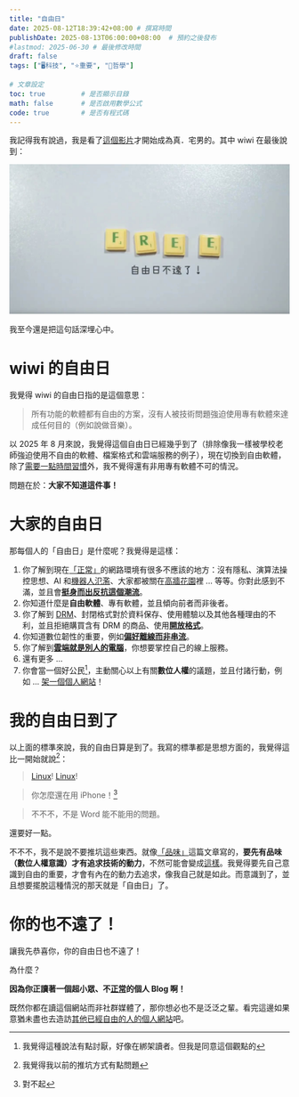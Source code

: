```yaml
---
title: "自由日"
date: 2025-08-12T18:39:42+08:00 # 撰寫時間
publishDate: 2025-08-13T06:00:00+08:00  # 預約之後發布
#lastmod: 2025-06-30 # 最後修改時間
draft: false
tags: ["🖥️科技", "⭐️重要", "💭哲學"]

# 文章設定
toc: true         # 是否顯示目錄
math: false       # 是否啟用數學公式
code: true        # 是否有程式碼
---
```


我記得我有說過，我是看了[這個影片](https://wiwi.video/w/vwyX6X8c3xPttYKrCCDkqv)才開始成為真．宅男的。其中 wiwi 在最後說到：

![自由日不遠了！](images/freedomday.jpg)

我至今還是把這句話深埋心中。

# wiwi 的自由日

我覺得 wiwi 的自由日指的是這個意思：

> 所有功能的軟體都有自由的方案，沒有人被技術問題強迫使用專有軟體來達成任何目的（例如說做音樂）。

以 2025 年 8 月來說，我覺得這個自由日已經幾乎到了（排除像我一樣被學校老師強迫使用不自由的軟體、檔案格式和雲端服務的例子），現在切換到自由軟體，除了[需要一點時間習慣](https://wiwi.blog/blog/horse-to-motorcycle)外，我不覺得還有非用專有軟體不可的情況。

問題在於：**大家不知道這件事！**

# 大家的自由日

那每個人的「自由日」是什麼呢？我覺得是這樣：

1. 你了解到現在[「正常」](https://tux24.xyz/articles/why-is-it-normal/)的網路環境有很多不應該的地方：沒有隱私、演算法操控思想、AI 和[機器人氾濫](https://wiwi.blog/blog/dead-internet-theory)、大家都被關在[高牆花園](https://pingukoala.blogspot.com/2013/12/walled-garden.html)裡 ... 等等。你對此感到不滿，並且會[**挺身而出反抗這個潮流**](https://wiwi.blog/blog/five-ages-of-humanity)。
2. 你知道什麼是**自由軟體**、專有軟體，並且傾向前者而非後者。
3. 你了解到 [DRM](https://wiwi.blog/blog/drm-doesnt-work)、封閉格式對於資料保存、使用體驗以及其他各種理由的不利，並且拒絕購買含有 DRM 的商品、使用[**開放格式**](https://tux24.xyz/articles/why-should-you-use-open-format/)。
4. 你知道數位韌性的重要，例如[**偏好離線而非串流**](https://tux24.xyz/articles/download-it-dont-stream-it/)。
5. 你了解到[**雲端就是別人的電腦**](https://wiwi.blog/blog/digital-prepping#%E4%BD%A0%E4%B8%8D%E9%9C%80%E8%A6%81%E9%9B%B2%E7%AB%AF)，你想要掌控自己的線上服務。
4. 還有更多 ...
4. 你會當一個好公民[^1]，主動關心以上有關**數位人權**的議題，並且付諸行動，例如 ... [架一個個人網站](https://tux24.xyz/articles/build-your-own-website-1/)！

# 我的自由日到了

以上面的標準來說，我的自由日算是到了。我寫的標準都是思想方面的，我覺得這比一開始就說[^2]：

> [Linux](https://wiwi.blog/blog/your-computer-is-not-yours)! [Linux](https://wiwi.blog/blog/your-computer-is-not-yours)! 

> 你怎麼還在用 iPhone！[^3]

> 不不不，不是 Word 能不能用的問題。 

還要好一點。

不不不，我不是說不要推坑這些東西。就像[「品味」](https://wiwi.blog/blog/taste)這篇文章寫的，**要先有品味（數位人權意識）才有追求技術的動力**，不然可能會變成[這樣](https://wiwi.blog/blog/horse-to-motorcycle)。我覺得要先自己意識到自由的重要，才會有內在的動力去追求，像我自己就是如此。而意識到了，並且想要擺脫這種情況的那天就是「自由日」了。

# 你的也不遠了！

讓我先恭喜你，你的自由日也不遠了！

為什麼？

**因為你正讀著一個超小眾、不[正常]()的個人 Blog 啊！**

既然你都在讀這個網站而非社群媒體了，那你想必也不是泛泛之輩。看完這邊如果意猶未盡也去造訪[其他已經自由的人的個人網站](https://wiwi.blog/blog/content-gold-ratio)吧。

[^1]: 我覺得這種說法有點討厭，好像在綁架讀者。但我是同意這個觀點的
[^2]: 我覺得我以前的推坑方式有點問題
[^3]: 對不起